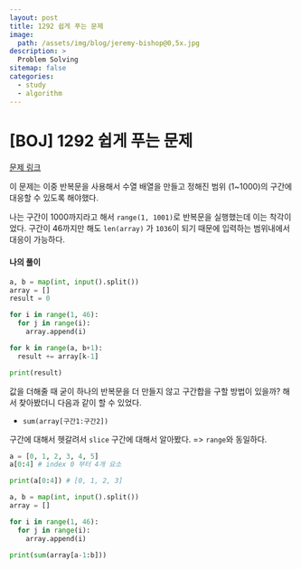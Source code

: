```yaml
---
layout: post
title: 1292 쉽게 푸는 문제
image:
  path: /assets/img/blog/jeremy-bishop@0,5x.jpg
description: >
  Problem Solving
sitemap: false
categories:
  - study
  - algorithm
---
```


# [BOJ] 1292 쉽게 푸는 문제

[문제 링크](boj.kr/=1292)

이 문제는 이중 반복문을 사용해서 수열 배열을 만들고
정해진 범위 (1~1000)의 구간에 대응할 수 있도록 해야했다.

나는 구간이 1000까지라고 해서 `range(1, 1001)`로 반복문을 실행했는데 이는 착각이었다.
구간이 46까지만 해도 `len(array)` 가 `1036`이 되기 때문에 입력하는 범위내에서 대응이 가능하다.

#### 나의 풀이

```python
a, b = map(int, input().split())
array = []
result = 0

for i in range(1, 46):
  for j in range(i):
    array.append(i)

for k in range(a, b+1):
  result += array[k-1]

print(result)
```

값을 더해줄 때 굳이 하나의 반복문을 더 만들지 않고 구간합을 구할 방법이 있을까? 해서 찾아봤더니 다음과 같이 할 수 있었다.
* `sum(array[구간1:구간2])`


구간에 대해서 헷갈려서 `slice` 구간에 대해서 알아봤다. => `range`와 동일하다.

```python
a = [0, 1, 2, 3, 4, 5]
a[0:4] # index 0 부터 4개 요소

print(a[0:4]) # [0, 1, 2, 3]
```


```python
a, b = map(int, input().split())
array = []

for i in range(1, 46):
  for j in range(i):
    array.append(i)

print(sum(array[a-1:b]))

```
